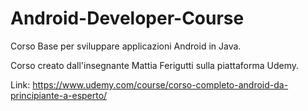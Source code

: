 # Android-Developer-Course

Corso Base per sviluppare applicazioni Android in Java.

Corso creato dall'insegnante Mattia Ferigutti sulla piattaforma Udemy.

Link: https://www.udemy.com/course/corso-completo-android-da-principiante-a-esperto/

